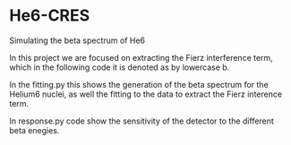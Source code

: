 # He6-CRES

Simulating the beta spectrum of He6

In this project we are focused on extracting the Fierz interference term, which in the following code it is denoted as by lowercase b.


In the fitting.py this shows the generation of the beta spectrum for the Helium6 nuclei, as well the fitting to the data to extract the Fierz interence term.


In response.py code show the sensitivity of the detector to the different beta enegies.


